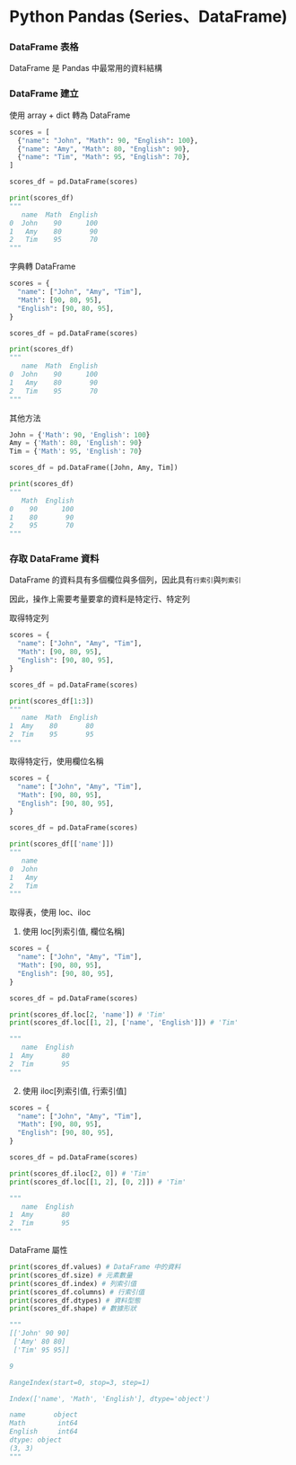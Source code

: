# Python Pandas (Series、DataFrame)
### DataFrame 表格
DataFrame 是 Pandas 中最常用的資料結構

### DataFrame 建立
使用 array + dict 轉為 DataFrame
```py
scores = [
  {"name": "John", "Math": 90, "English": 100},
  {"name": "Amy", "Math": 80, "English": 90},
  {"name": "Tim", "Math": 95, "English": 70},
]

scores_df = pd.DataFrame(scores)

print(scores_df)
"""
   name  Math  English
0  John    90      100
1   Amy    80       90
2   Tim    95       70
"""
```

字典轉 DataFrame
```py
scores = {
  "name": ["John", "Amy", "Tim"],
  "Math": [90, 80, 95],
  "English": [90, 80, 95],
}

scores_df = pd.DataFrame(scores)

print(scores_df)
"""
   name  Math  English
0  John    90      100
1   Amy    80       90
2   Tim    95       70
"""
```

其他方法
```py
John = {'Math': 90, 'English': 100}
Amy = {'Math': 80, 'English': 90}
Tim = {'Math': 95, 'English': 70}

scores_df = pd.DataFrame([John, Amy, Tim])

print(scores_df)
"""
   Math  English
0    90      100
1    80       90
2    95       70
"""
```

### 存取 DataFrame 資料
DataFrame 的資料具有多個欄位與多個列，因此具有`行索引`與`列索引`

因此，操作上需要考量要拿的資料是特定行、特定列

取得特定列
```py
scores = {
  "name": ["John", "Amy", "Tim"],
  "Math": [90, 80, 95],
  "English": [90, 80, 95],
}

scores_df = pd.DataFrame(scores)

print(scores_df[1:3])
""" 
   name  Math  English
1  Amy    80       80
2  Tim    95       95
"""
```

取得特定行，使用欄位名稱
```py
scores = {
  "name": ["John", "Amy", "Tim"],
  "Math": [90, 80, 95],
  "English": [90, 80, 95],
}

scores_df = pd.DataFrame(scores)

print(scores_df[['name']])
""" 
   name
0  John
1   Amy
2   Tim
"""
```

取得表，使用 loc、iloc
1. 使用 loc[列索引值, 欄位名稱]
```py
scores = {
  "name": ["John", "Amy", "Tim"],
  "Math": [90, 80, 95],
  "English": [90, 80, 95],
}

scores_df = pd.DataFrame(scores)

print(scores_df.loc[2, 'name']) # 'Tim'
print(scores_df.loc[[1, 2], ['name', 'English']]) # 'Tim'

""" 
   name  English
1  Amy       80
2  Tim       95
"""
```

2. 使用 iloc[列索引值, 行索引值]
```py
scores = {
  "name": ["John", "Amy", "Tim"],
  "Math": [90, 80, 95],
  "English": [90, 80, 95],
}

scores_df = pd.DataFrame(scores)

print(scores_df.iloc[2, 0]) # 'Tim'
print(scores_df.loc[[1, 2], [0, 2]]) # 'Tim'

""" 
   name  English
1  Amy       80
2  Tim       95
"""
```


DataFrame 屬性

```py
print(scores_df.values) # DataFrame 中的資料
print(scores_df.size) # 元素數量
print(scores_df.index) # 列索引值
print(scores_df.columns) # 行索引值
print(scores_df.dtypes) # 資料型態
print(scores_df.shape) # 數據形狀

"""
[['John' 90 90]
 ['Amy' 80 80]
 ['Tim' 95 95]]

9

RangeIndex(start=0, stop=3, step=1)

Index(['name', 'Math', 'English'], dtype='object')

name       object
Math        int64
English     int64
dtype: object
(3, 3)
"""
```
